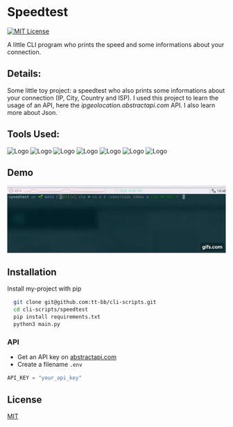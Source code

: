 # Speedtest

[![MIT License](https://img.shields.io/badge/License-MIT-success.svg)](https://choosealicense.com/licenses/mit/)

A little CLI program who prints the speed and some informations about your connection.

## Details:

Some little toy project: a speedtest who also prints some informations about your connection (IP, City, Country and ISP). 
I used this project to learn the usage of an API, here the *ipgeolocation.abstractapi.com* API.
I also learn more about Json.

## Tools Used:

![Logo](https://img.shields.io/badge/Python-v3.10.6-success?style=flat&logo=python&logoColor=white)
![Logo](https://img.shields.io/badge/PyPI-v22.2.2-success?style=flat&logo=pypi&logoColor=white)
![Logo](https://img.shields.io/badge/Speedtest-v2.1.3-success?style=flat&logo=speedtest&logoColor=white)
![Logo](https://img.shields.io/badge/Requests-v2.28.1-success?style=flat&logo=curl&logoColor=white)
![Logo](https://img.shields.io/badge/JSON-v3.10.6-success?style=flat&logo=json&logoColor=white)
![Logo](https://img.shields.io/badge/Dotenv-v0.21.0-success?style=flat&logo=hack-the-box&logoColor=white)
![Logo](https://img.shields.io/badge/VisualStudioCode-v1.71.2-success?style=flat&logo=visual-studio-code&logoColor=white)


## Demo

![Demo Speedtest](speedtest.gif)

## Installation

Install my-project with pip

```bash
  git clone git@github.com:tt-bb/cli-scripts.git
  cd cli-scripts/speedtest
  pip install requirements.txt
  python3 main.py
```

### API

- Get an API key on [abstractapi.com](https://app.abstractapi.com/api/ip-geolocation/)
- Create a filename `.env`

```python
API_KEY = "your_api_key"
```
    
## License

[MIT](https://choosealicense.com/licenses/mit/)


